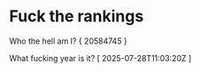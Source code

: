 # Fuck the rankings

Who the hell am I?
{ 20584745 }

What fucking year is it?
[ 2025-07-28T11:03:20Z ]
